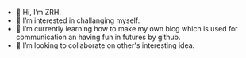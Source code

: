 - 👋 Hi, I’m ZRH.
- 👀 I’m interested in challanging myself.
- 🌱 I’m currently learning how to make my own blog which is used for communication an having fun in futures by github.
- 💞️ I’m looking to collaborate on other's interesting idea.

<!---
ZRH-7/ZRH-7 is a ✨ special ✨ repository because its `README.md` (this file) appears on your GitHub profile.
You can click the Preview link to take a look at your changes.
--->
